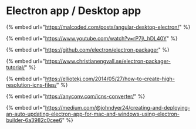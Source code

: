 # Electron app / Desktop app

{% embed url="https://malcoded.com/posts/angular-desktop-electron/" %}

{% embed url="https://www.youtube.com/watch?v=rP7j\_hDL40Y" %}

{% embed url="https://github.com/electron/electron-packager" %}

{% embed url="https://www.christianengvall.se/electron-packager-tutorial/" %}

{% embed url="https://elliotekj.com/2014/05/27/how-to-create-high-resolution-icns-files/" %}

{% embed url="https://anyconv.com/icns-converter/" %}

{% embed url="https://medium.com/@johndyer24/creating-and-deploying-an-auto-updating-electron-app-for-mac-and-windows-using-electron-builder-6a3982c0cee6" %}



